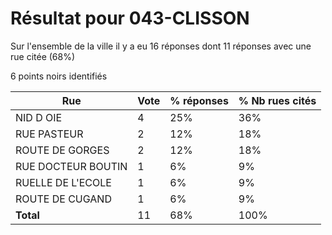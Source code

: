 # Résultat pour 043-CLISSON

Sur l'ensemble de la ville il y a eu 16 réponses dont 11 réponses avec une rue citée (68%)

6 points noirs identifiés

| Rue | Vote | % réponses | % Nb rues cités|
|-----|------|------------|----------------|
| NID D OIE | 4 | 25% | 36%|
| RUE PASTEUR | 2 | 12% | 18%|
| ROUTE DE GORGES | 2 | 12% | 18%|
| RUE DOCTEUR BOUTIN | 1 | 6% | 9%|
| RUELLE DE L'ECOLE | 1 | 6% | 9%|
| ROUTE DE CUGAND | 1 | 6% | 9%|
| **Total** | 11 | 68% | 100%|
